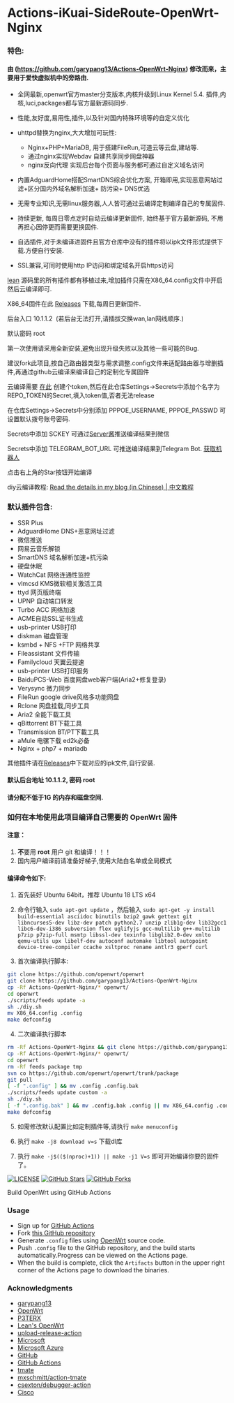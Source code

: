 # Actions-iKuai-SideRoute-OpenWrt-Nginx

### 特色:

#### 由 (https://github.com/garypang13/Actions-OpenWrt-Nginx) 修改而来，主要用于爱快虚拟机中的旁路由.

+ 全网最新,openwrt官方master分支版本,内核升级到Linux Kernel 5.4. 插件,内核,luci,packages都与官方最新源码同步.

+ 性能,友好度,易用性,插件,以及针对国内特殊环境等的自定义优化

+ uhttpd替换为nginx,大大增加可玩性:
     + Nginx+PHP+MariaDB, 用于搭建FileRun,可道云等云盘,建站等.
     + 通过nginx实现Webdav 自建共享同步网盘神器
     + nginx反向代理 实现后台每个页面与服务都可通过自定义域名访问

+ 内置AdguardHome搭配SmartDNS综合优化方案, 开箱即用,实现恶意网站过滤+区分国内外域名解析加速+ 防污染+ DNS优选

+ 无需专业知识,无需linux服务器,人人皆可通过云编译定制编译自己的专属固件.

+ 持续更新, 每周日零点定时自动云编译更新固件, 始终基于官方最新源码, 不用再担心因停更而需要更换固件.

+ 自选插件,对于未编译进固件且官方仓库中没有的插件将以ipk文件形式提供下载.方便自行安装.

+ SSL兼容,可同时使用http IP访问和绑定域名开启https访问

[lean](https://github.com/coolsnowwolf/lede/tree/master/package/lean) 源码里的所有插件都有移植过来,增加插件只需在X86_64.config文件中开启然后云编译即可.

X86_64固件在此 [Releases](https://github.com/ethan-www/Actions-iKuai-SideRoute-OpenWrt-Nginx/releases/latest) 下载,每周日更新固件.

后台入口 10.1.1.2 &nbsp;(若后台无法打开,请插拔交换wan,lan网线顺序.)

默认密码 root

第一次使用请采用全新安装,避免出现升级失败以及其他一些可能的Bug.

建议fork此项目,按自己路由器类型与需求调整.config文件来适配路由器与增删插件,再通过github云编译来编译自己的定制化专属固件

云编译需要 [在此](https://github.com/settings/tokens) 创建个token,然后在此仓库Settings->Secrets中添加个名字为REPO_TOKEN的Secret,填入token值,否者无法release

在仓库Settings->Secrets中分别添加 PPPOE_USERNAME, PPPOE_PASSWD 可设置默认拨号账号密码.

Secrets中添加 SCKEY 可通过[Server酱](http://sc.ftqq.com)推送编译结果到微信

Secrets中添加 TELEGRAM_BOT_URL 可推送编译结果到Telegram Bot. [获取机器人](https://t.me/notificationme_bot)

点击右上角的Star按钮开始编译

diy云编译教程: [Read the details in my blog (in Chinese) | 中文教程](https://p3terx.com/archives/build-openwrt-with-github-actions.html)

### 默认插件包含:

+ SSR Plus
+ AdguardHome DNS+恶意网址过滤
+ 微信推送
+ 网易云音乐解锁
+ SmartDNS 域名解析加速+抗污染
+ 硬盘休眠
+ WatchCat 网络连通性监控
+ vlmcsd KMS微软相关激活工具
+ ttyd 网页版终端
+ UPNP 自动端口转发
+ Turbo ACC 网络加速
+ ACME自动SSL证书生成
+ usb-printer USB打印
+ diskman 磁盘管理
+ ksmbd + NFS +FTP 网络共享
+ Fileassistant 文件传输
+ Familycloud 天翼云提速
+ usb-printer USB打印服务
+ BaiduPCS-Web 百度网盘web客户端(Aria2+修复登录)
+ Verysync 微力同步
+ FileRun  google drive风格多功能网盘
+ Rclone 网盘挂载,同步工具
+ Aria2 全能下载工具
+ qBittorrent BT下载工具
+ Transmission BT/PT下載工具
+ aMule 电骡下载 ed2k必备
+ Nginx + php7 + mariadb

其他插件请在[Releases](https://github.com/ethan-www/Actions-iKuai-SideRoute-OpenWrt-Nginx/releases/latest)中下载对应的ipk文件,自行安装.

#### 默认后台地址 10.1.1.2, 密码 root

#### 请分配不低于1G 的内存和磁盘空间.

### 如何在本地使用此项目编译自己需要的 OpenWrt 固件

#### 注意：

1. **不**要用 **root** 用户 git 和编译！！！
2. 国内用户编译前请准备好梯子,使用大陆白名单或全局模式

#### 编译命令如下:

1. 首先装好 Ubuntu 64bit，推荐  Ubuntu  18 LTS x64

2. 命令行输入 `sudo apt-get update` ，然后输入
`
sudo apt-get -y install build-essential asciidoc binutils bzip2 gawk gettext git libncurses5-dev libz-dev patch python2.7 unzip zlib1g-dev lib32gcc1 libc6-dev-i386 subversion flex uglifyjs gcc-multilib g++-multilib p7zip p7zip-full msmtp libssl-dev texinfo libglib2.0-dev xmlto qemu-utils upx libelf-dev autoconf automake libtool autopoint device-tree-compiler ccache xsltproc rename antlr3 gperf curl
`

3. 首次编译执行脚本:
```bash
git clone https://github.com/openwrt/openwrt
git clone https://github.com/garypang13/Actions-OpenWrt-Nginx
cp -Rf Actions-OpenWrt-Nginx/* openwrt/
cd openwrt
./scripts/feeds update -a
sh ./diy.sh
mv X86_64.config .config
make defconfig
   ```
4. 二次编译执行脚本
```bash
rm -Rf Actions-OpenWrt-Nginx && git clone https://github.com/garypang13/Actions-OpenWrt-Nginx
cp -Rf Actions-OpenWrt-Nginx/* openwrt/
cd openwrt
rm -Rf feeds package tmp
svn co https://github.com/openwrt/openwrt/trunk/package
git pull
[ -f ".config" ] && mv .config .config.bak
./scripts/feeds update custom -a
sh ./diy.sh
[ -f ".config.bak" ] && mv .config.bak .config || mv X86_64.config .config
make defconfig
   ```
5. 如需修改默认配置比如定制插件等,请执行 `make menuconfig`

6. 执行 `make -j8 download v=s` 下载dl库

7. 执行 `make -j$(($(nproc)+1)) || make -j1 V=s` 即可开始编译你要的固件了。


[![LICENSE](https://img.shields.io/github/license/mashape/apistatus.svg?style=flat-square&label=LICENSE)](https://github.com/garypang13/Actions-OpenWrt-Nginx/blob/master/LICENSE)
[![GitHub Stars](https://img.shields.io/github/stars/garypang13/Actions-OpenWrt-Nginx.svg?style=flat-square&label=Stars)](https://github.com/P3TERX/Actions-OpenWrt/stargazers)
[![GitHub Forks](https://img.shields.io/github/forks/garypang13/Actions-OpenWrt-Nginx.svg?style=flat-square&label=Forks)](https://github.com/P3TERX/Actions-OpenWrt/fork)

Build OpenWrt using GitHub Actions

### Usage

- Sign up for [GitHub Actions](https://github.com/features/actions/signup)
- Fork [this GitHub repository](https://github.com/P3TERX/Actions-OpenWrt)
- Generate `.config` files using [OpenWrt](https://github.com/openwrt/openwrt/tree/openwrt-19.07) source code.
- Push `.config` file to the GitHub repository, and the build starts automatically.Progress can be viewed on the Actions page.
- When the build is complete, click the `Artifacts` button in the upper right corner of the Actions page to download the binaries.

### Acknowledgments
- [garypang13](https://github.com/garypang13/Actions-OpenWrt-Nginx)
- [OpenWrt](https://github.com/openwrt/openwrt)
- [P3TERX](https://github.com/P3TERX/Actions-OpenWrt/blob/master/LICENSE)
- [Lean's OpenWrt](https://github.com/coolsnowwolf/lede)
- [upload-release-action](https://github.com/svenstaro/upload-release-action)
- [Microsoft](https://www.microsoft.com)
- [Microsoft Azure](https://azure.microsoft.com)
- [GitHub](https://github.com)
- [GitHub Actions](https://github.com/features/actions)
- [tmate](https://github.com/tmate-io/tmate)
- [mxschmitt/action-tmate](https://github.com/mxschmitt/action-tmate)
- [csexton/debugger-action](https://github.com/csexton/debugger-action)
- [Cisco](https://www.cisco.com/)

